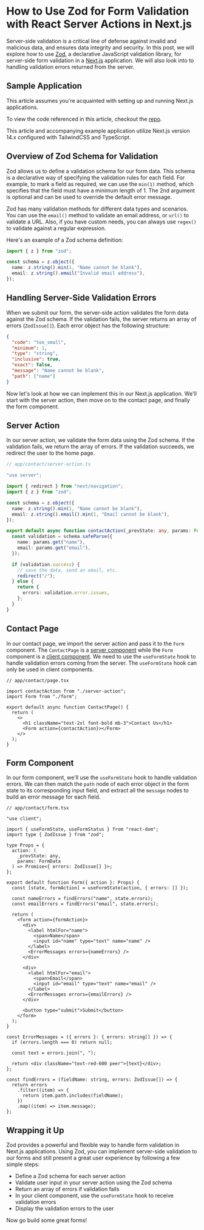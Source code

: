 # How to Use Zod for Form Validation with React Server Actions in Next.js

Server-side validation is a critical line of defense against invalid and malicious data, and ensures data integrity and security. In this post, we will explore how to use [Zod](https://zod.dev/), a declarative JavaScript validation library, for server-side form validation in a [Next.js](https://nextjs.org/) application. We will also look into to handling validation errors returned from the server.

## Sample Application

This article assumes you're acquainted with setting up and running Next.js applications.

To view the code referenced in this article, checkout the [repo](https://github.com/CodingZeal/nextjs-server-action-validation).

This article and accompanying example application utilize Next.js version 14.x configured with TailwindCSS and TypeScript.

## Overview of Zod Schema for Validation

Zod allows us to define a validation schema for our form data. This schema is a declarative way of specifying the validation rules for each field. For example, to mark a field as required, we can use the `min(1)` method, which specifies that the field must have a minimum length of 1. The 2nd argument is optional and can be used to override the default error message.

Zod has many validation methods for different data types and scenarios. You can use the `email()` method to validate an email address, or `url()` to validate a URL. Also, if you have custom needs, you can always use `regex()` to validate against a regular expression.

Here's an example of a Zod schema definition:

```ts
import { z } from "zod";

const schema = z.object({
  name: z.string().min(1, "Name cannot be blank"),
  email: z.string().email("Invalid email address"),
});
```

## Handling Server-Side Validation Errors

When we submit our form, the server-side action validates the form data against the Zod schema. If the validation fails, the server returns an array of errors (`ZodIssue[]`). Each error object has the following structure:

```json
{
  "code": "too_small",
  "minimum": 1,
  "type": "string",
  "inclusive": true,
  "exact": false,
  "message": "Name cannot be blank",
  "path": ["name"]
}
```

Now let's look at how we can implement this in our Next.js application. We'll start with the server action, then move on to the contact page, and finally the form component.

## Server Action

In our server action, we validate the form data using the Zod schema. If the validation fails, we return the array of errors. If the validation succeeds, we redirect the user to the home page.

```ts
// app/contact/server-action.ts

"use server";

import { redirect } from "next/navigation";
import { z } from "zod";

const schema = z.object({
  name: z.string().min(1, "Name cannot be blank"),
  email: z.string().email().min(1, "Email cannot be blank"),
});

export default async function contactAction(_prevState: any, params: FormData) {
  const validation = schema.safeParse({
    name: params.get("name"),
    email: params.get("email"),
  });

  if (validation.success) {
    // save the data, send an email, etc.
    redirect("/");
  } else {
    return {
      errors: validation.error.issues,
    };
  }
}
```

## Contact Page

In our contact page, we import the server action and pass it to the `Form` component. The `ContactPage` is a [server component](https://nextjs.org/docs/app/building-your-application/rendering/server-components) while the `Form` component is a [client component](https://nextjs.org/docs/app/building-your-application/rendering/client-components). We need to use the `useFormState` hook to handle validation errors coming from the server. The `useFormState` hook can only be used in client components.

```tsx
// app/contact/page.tsx

import contactAction from "./server-action";
import Form from "./form";

export default async function ContactPage() {
  return (
    <>
      <h1 className="text-2xl font-bold mb-3">Contact Us</h1>
      <Form action={contactAction}></Form>
    </>
  );
}
```

## Form Component

In our form component, we'll use the `useFormState` hook to handle validation errors. We can then match the `path` node of each error object in the form state to its corresponding input field, and extract all the `message` nodes to build an error message for each field.

```tsx
// app/contact/form.tsx

"use client";

import { useFormState, useFormStatus } from "react-dom";
import type { ZodIssue } from "zod";

type Props = {
  action: (
    _prevState: any,
    params: FormData
  ) => Promise<{ errors: ZodIssue[] }>;
};

export default function Form({ action }: Props) {
  const [state, formAction] = useFormState(action, { errors: [] });

  const nameErrors = findErrors("name", state.errors);
  const emailErrors = findErrors("email", state.errors);

  return (
    <form action={formAction}>
      <div>
        <label htmlFor="name">
          <span>Name</span>
          <input id="name" type="text" name="name" />
        </label>
        <ErrorMessages errors={nameErrors} />
      </div>

      <div>
        <label htmlFor="email">
          <span>Email</span>
          <input id="email" type="text" name="email" />
        </label>
        <ErrorMessages errors={emailErrors} />
      </div>

      <button type="submit">Submit</button>
    </form>
  );
}

const ErrorMessages = ({ errors }: { errors: string[] }) => {
  if (errors.length === 0) return null;

  const text = errors.join(", ");

  return <div className="text-red-600 peer">{text}</div>;
};

const findErrors = (fieldName: string, errors: ZodIssue[]) => {
  return errors
    .filter((item) => {
      return item.path.includes(fieldName);
    })
    .map((item) => item.message);
};
```

## Wrapping it Up

Zod provides a powerful and flexible way to handle form validation in Next.js applications. Using Zod, you can implement server-side validation to our forms and still present a great user experience by following a few simple steps:

- Define a Zod schema for each server action
- Validate user input in your server action using the Zod schema
- Return an array of errors if validation fails
- In your client component, use the `useFormState` hook to receive validation errors
- Display the validation errors to the user

Now go build some great forms!
